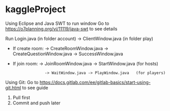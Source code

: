 # kaggleProject
Using Eclipse and Java SWT to run window
Go to https://o7planning.org/vi/11119/java-swt to see details

Run Login.java (in folder account) -> ClientWindow.java (in folder play)

- If create room: -> CreateRoomWindow.java -> CreateQuestionWindow.java -> SuccessWindow.java

- If join room: -> JoinRoomWindow.java -> StartWindow.java			(for hosts)

					-> WaitWindow.java -> PlayWindow.java	(for players)

Using Git:
Go to https://docs.gitlab.com/ee/gitlab-basics/start-using-git.html to see guide

1. Pull first
2. Commit and push later
